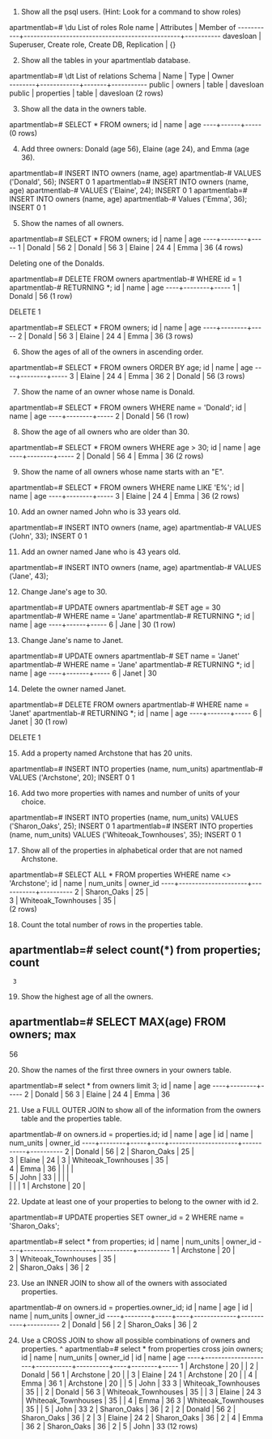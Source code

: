 1. Show all the psql users. (Hint: Look for a command to show roles)

apartmentlab=# \du
                             List of roles
 Role name |                   Attributes                   | Member of 
-----------+------------------------------------------------+-----------
 davesloan | Superuser, Create role, Create DB, Replication | {}


2. Show all the tables in your apartmentlab database.

apartmentlab=# \dt
            List of relations
 Schema |    Name    | Type  |   Owner   
--------+------------+-------+-----------
 public | owners     | table | davesloan
 public | properties | table | davesloan
(2 rows)


3. Show all the data in the owners table.

apartmentlab=# SELECT * FROM owners;
 id | name | age 
----+------+-----
(0 rows)


4. Add three owners: Donald (age 56), Elaine (age 24), and Emma (age 36).

apartmentlab=# INSERT INTO owners (name, age)
apartmentlab-# VALUES ('Donald', 56);
INSERT 0 1
apartmentlab=# INSERT INTO owners (name, age)
apartmentlab-# VALUES ('Elaine', 24);
INSERT 0 1
apartmentlab=# INSERT INTO owners (name, age)
apartmentlab-# Values ('Emma', 36);
INSERT 0 1

5. Show the names of all owners.

apartmentlab=# SELECT * FROM owners;
 id |  name  | age 
----+--------+-----
  1 | Donald |  56
  2 | Donald |  56
  3 | Elaine |  24
  4 | Emma   |  36
(4 rows)

Deleting one of the Donalds. 

apartmentlab=# DELETE FROM owners
apartmentlab-# WHERE id = 1
apartmentlab-# RETURNING *;
 id |  name  | age 
----+--------+-----
  1 | Donald |  56
(1 row)

DELETE 1

apartmentlab=# SELECT * FROM owners;
 id |  name  | age 
----+--------+-----
  2 | Donald |  56
  3 | Elaine |  24
  4 | Emma   |  36
(3 rows)

6. Show the ages of all of the owners in ascending order.

apartmentlab=# SELECT * FROM owners ORDER BY age;
 id |  name  | age 
----+--------+-----
  3 | Elaine |  24
  4 | Emma   |  36
  2 | Donald |  56
(3 rows)

7. Show the name of an owner whose name is Donald.

apartmentlab=# SELECT * FROM owners WHERE name  = 'Donald';
 id |  name  | age 
----+--------+-----
  2 | Donald |  56
(1 row)


8. Show the age of all owners who are older than 30.

apartmentlab=# SELECT * FROM owners WHERE age > 30;
 id |  name  | age 
----+--------+-----
  2 | Donald |  56
  4 | Emma   |  36
(2 rows)

9. Show the name of all owners whose name starts with an "E".


apartmentlab=# SELECT * FROM owners WHERE name LIKE 'E%';
 id |  name  | age 
----+--------+-----
  3 | Elaine |  24
  4 | Emma   |  36
(2 rows)


10. Add an owner named John who is 33 years old.

apartmentlab=# INSERT INTO owners (name, age)
apartmentlab-# VALUES ('John', 33);
INSERT 0 1

11. Add an owner named Jane who is 43 years old.

apartmentlab=# INSERT INTO owners (name, age)
apartmentlab-# VALUES ('Jane', 43);

12. Change Jane's age to 30.

apartmentlab=# UPDATE owners
apartmentlab-# SET age = 30
apartmentlab-# WHERE name = 'Jane'
apartmentlab-# RETURNING *;
 id | name | age 
----+------+-----
  6 | Jane |  30
(1 row)

13. Change Jane's name to Janet.

apartmentlab=# UPDATE owners
apartmentlab-# SET name = 'Janet'
apartmentlab-# WHERE name = 'Jane'
apartmentlab-# RETURNING *;
 id | name  | age 
----+-------+-----
  6 | Janet |  30

14. Delete the owner named Janet.

apartmentlab=# DELETE FROM owners
apartmentlab-# WHERE name = 'Janet'
apartmentlab-# RETURNING *;
 id | name  | age 
----+-------+-----
  6 | Janet |  30
(1 row)

DELETE 1

15. Add a property named Archstone that has 20 units.

apartmentlab=# INSERT INTO properties (name, num_units)
apartmentlab-# VALUES ('Archstone', 20);
INSERT 0 1

16. Add two more properties with names and number of units of your choice.

apartmentlab=# INSERT INTO properties (name, num_units)                         VALUES ('Sharon_Oaks', 25);
INSERT 0 1
apartmentlab=# INSERT INTO properties (name, num_units)                         VALUES ('Whiteoak_Townhouses', 35);
INSERT 0 1

17. Show all of the properties in alphabetical order that are not named Archstone.

apartmentlab=# SELECT ALL * FROM properties WHERE name <> 'Archstone';
 id |        name         | num_units | owner_id 
----+---------------------+-----------+----------
  2 | Sharon_Oaks         |        25 |         
  3 | Whiteoak_Townhouses |        35 |         
(2 rows)

18. Count the total number of rows in the properties table.

apartmentlab=# select count(*) from properties;
 count 
-------
     3

19. Show the highest age of all the owners.

apartmentlab=# SELECT MAX(age) FROM owners;
 max 
-----
  56

20. Show the names of the first three owners in your owners table.

apartmentlab=# select * from owners limit 3;
 id |  name  | age 
----+--------+-----
  2 | Donald |  56
  3 | Elaine |  24
  4 | Emma   |  36

21. Use a FULL OUTER JOIN to show all of the information from the owners table and the properties table.

apartmentlab-# on owners.id = properties.id;
 id |  name  | age | id |        name         | num_units | owner_id 
----+--------+-----+----+---------------------+-----------+----------
  2 | Donald |  56 |  2 | Sharon_Oaks         |        25 |         
  3 | Elaine |  24 |  3 | Whiteoak_Townhouses |        35 |         
  4 | Emma   |  36 |    |                     |           |         
  5 | John   |  33 |    |                     |           |         
    |        |     |  1 | Archstone           |        20 |         


22. Update at least one of your properties to belong to the owner with id 2.

apartmentlab=# UPDATE properties SET owner_id = 2 WHERE name = 'Sharon_Oaks';

apartmentlab=# select * from properties;
 id |        name         | num_units | owner_id 
----+---------------------+-----------+----------
  1 | Archstone           |        20 |         
  3 | Whiteoak_Townhouses |        35 |         
  2 | Sharon_Oaks         |        36 |        2

23. Use an INNER JOIN to show all of the owners with associated properties.

apartmentlab-# on owners.id = properties.owner_id;
 id |  name  | age | id |    name     | num_units | owner_id 
----+--------+-----+----+-------------+-----------+----------
  2 | Donald |  56 |  2 | Sharon_Oaks |        36 |        2


24. Use a CROSS JOIN to show all possible combinations of owners and properties.
        ^
apartmentlab=# select * from properties cross join owners;
 id |        name         | num_units | owner_id | id |  name  | age 
----+---------------------+-----------+----------+----+--------+-----
  1 | Archstone           |        20 |          |  2 | Donald |  56
  1 | Archstone           |        20 |          |  3 | Elaine |  24
  1 | Archstone           |        20 |          |  4 | Emma   |  36
  1 | Archstone           |        20 |          |  5 | John   |  33
  3 | Whiteoak_Townhouses |        35 |          |  2 | Donald |  56
  3 | Whiteoak_Townhouses |        35 |          |  3 | Elaine |  24
  3 | Whiteoak_Townhouses |        35 |          |  4 | Emma   |  36
  3 | Whiteoak_Townhouses |        35 |          |  5 | John   |  33
  2 | Sharon_Oaks         |        36 |        2 |  2 | Donald |  56
  2 | Sharon_Oaks         |        36 |        2 |  3 | Elaine |  24
  2 | Sharon_Oaks         |        36 |        2 |  4 | Emma   |  36
  2 | Sharon_Oaks         |        36 |        2 |  5 | John   |  33
(12 rows)




